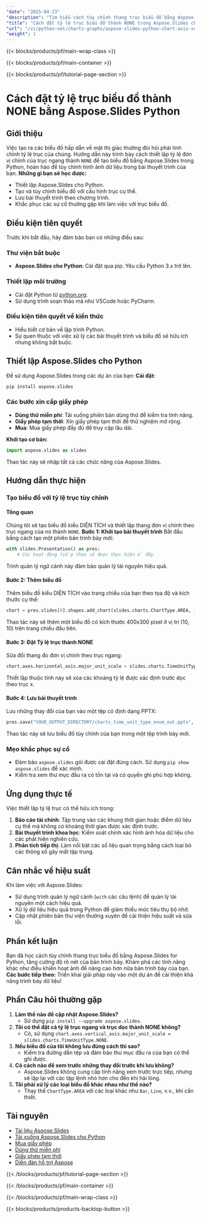 ```yaml
---
"date": "2025-04-23"
"description": "Tìm hiểu cách tùy chỉnh thang trục biểu đồ bằng Aspose.Slides trong Python, với các bước chi tiết và ví dụ mã."
"title": "Cách đặt tỷ lệ trục biểu đồ thành NONE trong Aspose.Slides cho Python (Biểu đồ & Đồ thị)"
"url": "/vi/python-net/charts-graphs/aspose-slides-python-chart-axis-scale-none/"
"weight": 1
---
```


{{< blocks/products/pf/main-wrap-class >}}

{{< blocks/products/pf/main-container >}}

{{< blocks/products/pf/tutorial-page-section >}}
# Cách đặt tỷ lệ trục biểu đồ thành NONE bằng Aspose.Slides Python
## Giới thiệu
Việc tạo ra các biểu đồ hấp dẫn về mặt thị giác thường đòi hỏi phải tinh chỉnh tỷ lệ trục của chúng. Hướng dẫn này trình bày cách thiết lập tỷ lệ đơn vị chính của trục ngang thành `NONE` để tạo biểu đồ bằng Aspose.Slides trong Python, hoàn hảo để tùy chỉnh hình ảnh dữ liệu trong bài thuyết trình của bạn.
**Những gì bạn sẽ học được:**
- Thiết lập Aspose.Slides cho Python.
- Tạo và tùy chỉnh biểu đồ với cấu hình trục cụ thể.
- Lưu bài thuyết trình theo chương trình.
- Khắc phục các sự cố thường gặp khi làm việc với trục biểu đồ.

## Điều kiện tiên quyết
Trước khi bắt đầu, hãy đảm bảo bạn có những điều sau:
### Thư viện bắt buộc
- **Aspose.Slides cho Python**: Cài đặt qua pip. Yêu cầu Python 3.x trở lên.
### Thiết lập môi trường
- Cài đặt Python từ [python.org](https://www.python.org/).
- Sử dụng trình soạn thảo mã như VSCode hoặc PyCharm.
### Điều kiện tiên quyết về kiến thức
- Hiểu biết cơ bản về lập trình Python.
- Sự quen thuộc với việc xử lý các bài thuyết trình và biểu đồ sẽ hữu ích nhưng không bắt buộc.

## Thiết lập Aspose.Slides cho Python
Để sử dụng Aspose.Slides trong các dự án của bạn:
**Cài đặt:**
```bash
pip install aspose.slides
```
### Các bước xin cấp giấy phép
- **Dùng thử miễn phí**: Tải xuống phiên bản dùng thử để kiểm tra tính năng.
- **Giấy phép tạm thời**: Xin giấy phép tạm thời để thử nghiệm mở rộng.
- **Mua**: Mua giấy phép đầy đủ để truy cập lâu dài.

**Khởi tạo cơ bản:**
```python
import aspose.slides as slides
```
Thao tác này sẽ nhập tất cả các chức năng của Aspose.Slides.

## Hướng dẫn thực hiện
### Tạo biểu đồ với tỷ lệ trục tùy chỉnh
#### Tổng quan
Chúng tôi sẽ tạo biểu đồ kiểu DIỆN TÍCH và thiết lập thang đơn vị chính theo trục ngang của nó thành `NONE`.
**Bước 1: Khởi tạo bài thuyết trình**
Bắt đầu bằng cách tạo một phiên bản trình bày mới:
```python
with slides.Presentation() as pres:
    # Các hoạt động tiếp theo sẽ được thực hiện ở đây.
```
Trình quản lý ngữ cảnh này đảm bảo quản lý tài nguyên hiệu quả.
#### Bước 2: Thêm biểu đồ
Thêm biểu đồ kiểu DIỆN TÍCH vào trang chiếu của bạn theo tọa độ và kích thước cụ thể:
```python
chart = pres.slides[0].shapes.add_chart(slides.charts.ChartType.AREA, 10, 10, 400, 300, True)
```
Thao tác này sẽ thêm một biểu đồ có kích thước 400x300 pixel ở vị trí (10, 10) trên trang chiếu đầu tiên.
#### Bước 3: Đặt Tỷ lệ trục thành NONE
Sửa đổi thang đo đơn vị chính theo trục ngang:
```python
chart.axes.horizontal_axis.major_unit_scale = slides.charts.TimeUnitType.NONE
```
Thiết lập thuộc tính này sẽ xóa các khoảng tỷ lệ được xác định trước dọc theo trục x.
#### Bước 4: Lưu bài thuyết trình
Lưu những thay đổi của bạn vào một tệp có định dạng PPTX:
```python
pres.save("YOUR_OUTPUT_DIRECTORY/charts_time_unit_type_enum_out.pptx", slides.export.SaveFormat.PPTX)
```
Thao tác này sẽ lưu biểu đồ tùy chỉnh của bạn trong một tệp trình bày mới.
### Mẹo khắc phục sự cố
- Đảm bảo `aspose.slides` gói được cài đặt đúng cách. Sử dụng `pip show aspose.slides` để xác minh.
- Kiểm tra xem thư mục đầu ra có tồn tại và có quyền ghi phù hợp không.

## Ứng dụng thực tế
Việc thiết lập tỷ lệ trục có thể hữu ích trong:
1. **Báo cáo tài chính**: Tập trung vào các khung thời gian hoặc điểm dữ liệu cụ thể mà không có khoảng thời gian được xác định trước.
2. **Bài thuyết trình khoa học**: Kiểm soát chính xác hình ảnh hóa dữ liệu cho các phát hiện nghiên cứu.
3. **Phân tích tiếp thị**: Làm nổi bật các số liệu quan trọng bằng cách loại bỏ các thông số gây mất tập trung.

## Cân nhắc về hiệu suất
Khi làm việc với Aspose.Slides:
- Sử dụng trình quản lý ngữ cảnh (`with` các câu lệnh) để quản lý tài nguyên một cách hiệu quả.
- Xử lý dữ liệu hiệu quả trong Python để giảm thiểu mức tiêu thụ bộ nhớ.
- Cập nhật phiên bản thư viện thường xuyên để cải thiện hiệu suất và sửa lỗi.

## Phần kết luận
Bạn đã học cách tùy chỉnh thang trục biểu đồ bằng Aspose.Slides for Python, tăng cường độ rõ nét của bản trình bày. Khám phá các tính năng khác như điều khiển hoạt ảnh để nâng cao hơn nữa bản trình bày của bạn.
**Các bước tiếp theo:**
Triển khai giải pháp này vào một dự án để cải thiện khả năng trình bày dữ liệu!

## Phần Câu hỏi thường gặp
1. **Làm thế nào để cập nhật Aspose.Slides?**
   - Sử dụng `pip install --upgrade aspose.slides`.
2. **Tôi có thể đặt cả tỷ lệ trục ngang và trục dọc thành NONE không?**
   - Có, sử dụng `chart.axes.vertical_axis.major_unit_scale = slides.charts.TimeUnitType.NONE`.
3. **Nếu biểu đồ của tôi không lưu đúng cách thì sao?**
   - Kiểm tra đường dẫn tệp và đảm bảo thư mục đầu ra của bạn có thể ghi được.
4. **Có cách nào để xem trước những thay đổi trước khi lưu không?**
   - Aspose.Slides không cung cấp tính năng xem trước trực tiếp, nhưng sẽ lặp lại với các tập lệnh nhỏ hơn cho đến khi hài lòng.
5. **Tôi phải xử lý các loại biểu đồ khác nhau như thế nào?**
   - Thay thế `ChartType.AREA` với các loại khác như `Bar`, `Line`, v.v., khi cần thiết.

## Tài nguyên
- [Tài liệu Aspose.Slides](https://reference.aspose.com/slides/python-net/)
- [Tải xuống Aspose.Slides cho Python](https://releases.aspose.com/slides/python-net/)
- [Mua giấy phép](https://purchase.aspose.com/buy)
- [Dùng thử miễn phí](https://releases.aspose.com/slides/python-net/)
- [Giấy phép tạm thời](https://purchase.aspose.com/temporary-license/)
- [Diễn đàn hỗ trợ Aspose](https://forum.aspose.com/c/slides/11)

{{< /blocks/products/pf/tutorial-page-section >}}

{{< /blocks/products/pf/main-container >}}

{{< /blocks/products/pf/main-wrap-class >}}

{{< blocks/products/products-backtop-button >}}